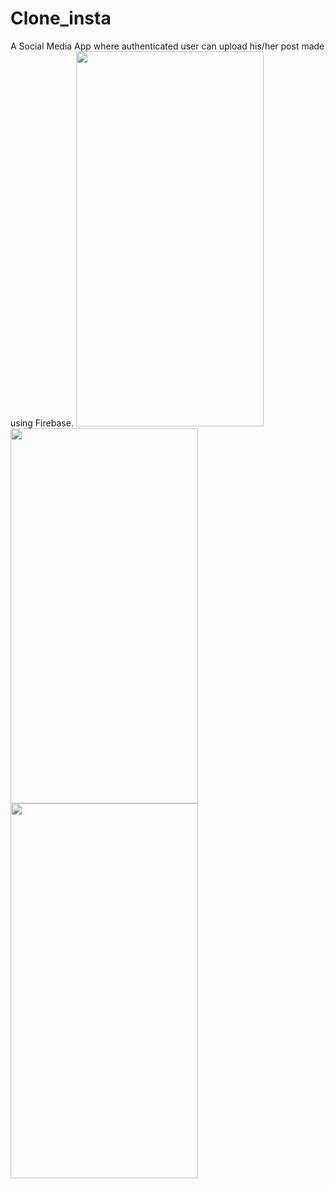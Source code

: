 # Clone_insta
A Social Media App where authenticated user can upload his/her post made using Firebase.
<img src="https://user-images.githubusercontent.com/87975609/126976234-f8b37a41-b264-4468-b34f-2900267ebc04.jpeg" width="300" height="600"> <img src="https://user-images.githubusercontent.com/87975609/126976977-61995c63-284c-45cf-8ebb-5fd85c53faaf.jpeg" width="300" height="600"> <img src="https://user-images.githubusercontent.com/87975609/126977236-ed8b6506-8081-4c8d-8351-914fc61eb0fb.jpeg" width="300" height="600">
